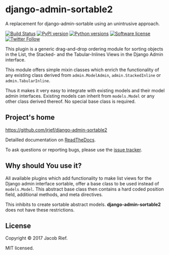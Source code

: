 # django-admin-sortable2

A replacement for django-admin-sortable using an unintrusive approach.

[![Build Status](https://travis-ci.org/jrief/django-admin-sortable2.svg?branch=master)](https://travis-ci.org/jrief/django-admin-sortable2)
[![PyPI version](https://img.shields.io/pypi/v/django-admin-sortable2.svg)](https://pypi.python.org/pypi/django-admin-sortable2)
[![Python versions](https://img.shields.io/pypi/pyversions/django-admin-sortable2.svg)](https://pypi.python.org/pypi/django-admin-sortable2)
[![Software license](https://img.shields.io/pypi/l/django-admin-sortable2.svg)](https://github.com/jrief/django-admin-sortable2/blob/master/LICENSE-MIT)
[![Twitter Follow](https://img.shields.io/twitter/follow/jacobrief.svg?style=social&label=Jacob+Rief)](https://twitter.com/jacobrief)

This plugin is a generic drag-and-drop ordering module for sorting objects in the List, the Stacked-
and the Tabular-Inlines Views in the Django Admin interface.

This module offers simple mixin classes which enrich the functionality of any existing class derived
from ``admin.ModelAdmin``, ``admin.StackedInline`` or ``admin.TabularInline``.

Thus it makes it very easy to integrate with existing models and their model admin interfaces.
Existing models can inherit from ``models.Model`` or any other class derived thereof. No special
base class is required.


## Project's home

https://github.com/jrief/django-admin-sortable2

Detailled documentation on [ReadTheDocs](http://django-admin-sortable2.readthedocs.org/en/latest/).

To ask questions or reporting bugs, please use the [issue tracker](https://github.com/jrief/django-admin-sortable2/issues).


## Why should You use it?

All available plugins which add functionality to make list views for the Django admin interface
sortable, offer a base class to be used instead of ``models.Model``. This abstract base class then
contains a hard coded position field, additional methods, and meta directives.

This inhibits to create sortable abstract models. **django-admin-sortable2** does not have these
restrictions.


## License

Copyright &copy; 2017 Jacob Rief.

MIT licensed.
